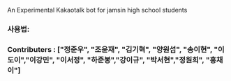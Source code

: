 An Experimental Kakaotalk bot for jamsin high school students

### **사용법:**

### Contributers : ["정준우", "조윤재", "김기혁", "양원섭", "송이현", "이도이","이강민", "이서정", "하준봉","강이규", "박서현","정원희", "홍채이"]
